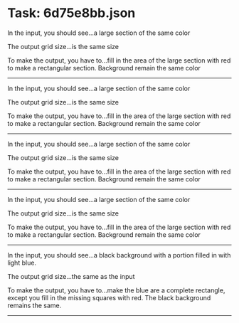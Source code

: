 # Task: 6d75e8bb.json

In the input, you should see...a large section of the same color

The output grid size...is the same size

To make the output, you have to...fill in the area of the large section with red to make a rectangular section. Background remain the same color

---

In the input, you should see...a large section of the same color

The output grid size...is the same size

To make the output, you have to...fill in the area of the large section with red to make a rectangular section. Background remain the same color

---

In the input, you should see...a large section of the same color

The output grid size...is the same size

To make the output, you have to...fill in the area of the large section with red to make a rectangular section. Background remain the same color

---

In the input, you should see...a large section of the same color

The output grid size...is the same size

To make the output, you have to...fill in the area of the large section with red to make a rectangular section. Background remain the same color

---

In the input, you should see...a black background with a portion filled in with light blue.

The output grid size...the same as the input

To make the output, you have to...make the blue are a complete rectangle, except you fill in the missing squares with red. The black background remains the same.

---

